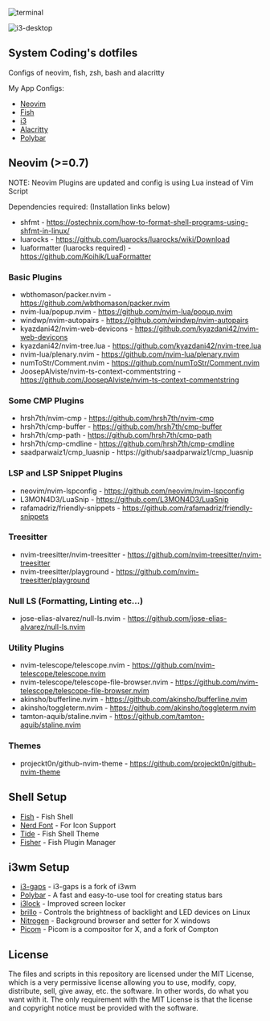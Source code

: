 ![terminal](https://user-images.githubusercontent.com/68456596/166472560-0adc6a58-a8bf-4d51-8697-b7ac8e3edf26.png)

![i3-desktop](https://user-images.githubusercontent.com/68456596/166464911-9aa71569-0cb6-412d-9881-d5c8c309b562.png)

## System Coding's dotfiles
Configs of neovim, fish, zsh, bash and alacritty

My App Configs:
* [Neovim](https://github.com/systemcoding/dotfiles/tree/main/.config/nvim)
* [Fish](https://github.com/systemcoding/dotfiles/tree/main/.config/fish)
* [i3](https://github.com/systemcoding/dotfiles/tree/main/.config/i3)
* [Alacritty](https://github.com/systemcoding/dotfiles/tree/main/.config/alacritty)
* [Polybar](https://github.com/systemcoding/dotfiles/tree/main/.config/polybar)

## Neovim (>=0.7)
NOTE: Neovim Plugins are updated and config is using Lua instead of Vim Script 

Dependencies required: (Installation links below)
* shfmt - https://ostechnix.com/how-to-format-shell-programs-using-shfmt-in-linux/
* luarocks - https://github.com/luarocks/luarocks/wiki/Download
* luaformatter (luarocks required) - https://github.com/Koihik/LuaFormatter

### Basic Plugins
* wbthomason/packer.nvim - https://github.com/wbthomason/packer.nvim
* nvim-lua/popup.nvim - https://github.com/nvim-lua/popup.nvim
* windwp/nvim-autopairs - https://github.com/windwp/nvim-autopairs
* kyazdani42/nvim-web-devicons - https://github.com/kyazdani42/nvim-web-devicons
* kyazdani42/nvim-tree.lua - https://github.com/kyazdani42/nvim-tree.lua
* nvim-lua/plenary.nvim - https://github.com/nvim-lua/plenary.nvim
* numToStr/Comment.nvim - https://github.com/numToStr/Comment.nvim
* JoosepAlviste/nvim-ts-context-commentstring - https://github.com/JoosepAlviste/nvim-ts-context-commentstring

### Some CMP Plugins
* hrsh7th/nvim-cmp - https://github.com/hrsh7th/nvim-cmp
* hrsh7th/cmp-buffer - https://github.com/hrsh7th/cmp-buffer
* hrsh7th/cmp-path - https://github.com/hrsh7th/cmp-path
* hrsh7th/cmp-cmdline - https://github.com/hrsh7th/cmp-cmdline
* saadparwaiz1/cmp_luasnip - https://github/saadparwaiz1/cmp_luasnip

### LSP and LSP Snippet Plugins
* neovim/nvim-lspconfig - https://github.com/neovim/nvim-lspconfig
* L3MON4D3/LuaSnip - https://github.com/L3MON4D3/LuaSnip
* rafamadriz/friendly-snippets - https://github.com/rafamadriz/friendly-snippets

### Treesitter
* nvim-treesitter/nvim-treesitter - https://github.com/nvim-treesitter/nvim-treesitter
* nvim-treesitter/playground - https://github.com/nvim-treesitter/playground

### Null LS (Formatting, Linting etc...)
* jose-elias-alvarez/null-ls.nvim - https://github.com/jose-elias-alvarez/null-ls.nvim

### Utility Plugins
* nvim-telescope/telescope.nvim - https://github.com/nvim-telescope/telescope.nvim
* nvim-telescope/telescope-file-browser.nvim - https://github.com/nvim-telescope/telescope-file-browser.nvim
* akinsho/bufferline.nvim - https://github.com/akinsho/bufferline.nvim
* akinsho/toggleterm.nvim - https://github.com/akinsho/toggleterm.nvim
* tamton-aquib/staline.nvim - https://github.com/tamton-aquib/staline.nvim

### Themes
* projeckt0n/github-nvim-theme - https://github.com/projeckt0n/github-nvim-theme

## Shell Setup
* [Fish](https://fishshell.com) - Fish Shell
* [Nerd Font](https://github.com/ryanoasis/nerd-fonts) - For Icon Support
* [Tide](https://github.com/IlanCosman/tide) - Fish Shell Theme
* [Fisher](https://github.com/jorgebucaran/fisher) - Fish Plugin Manager

## i3wm Setup
* [i3-gaps](https://github.com/Airblader/i3) - i3-gaps is a fork of i3wm
* [Polybar](https://github.com/polybar/polybar) - A fast and easy-to-use tool for creating status bars
* [i3lock](https://github.com/i3/i3lock) - Improved screen locker
* [brillo](https://github.com/CameronNemo/brillo) - Controls the brightness of backlight and LED devices on Linux
* [Nitrogen](https://github.com/l3ib/nitrogen) - Background browser and setter for X windows
* [Picom](https://github.com/yshui/picom) - Picom is a compositor for X, and a fork of Compton

## License
The files and scripts in this repository are licensed under the MIT License, which is a very permissive license allowing you to use, modify, copy, distribute, sell, give away, etc. the software. In other words, do what you want with it. The only requirement with the MIT License is that the license and copyright notice must be provided with the software.
